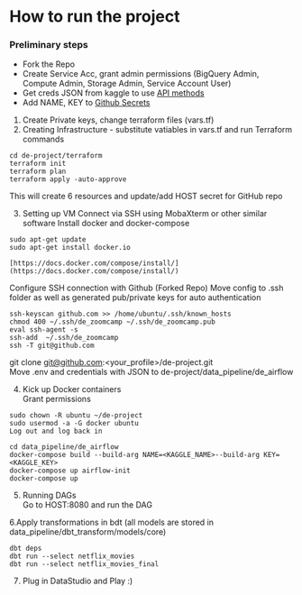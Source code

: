 # How to run the project

### Preliminary steps
* Fork the Repo  
* Create Service Acc, grant admin permissions (BigQuery Admin, Compute Admin, Storage Admin, Service Account User)  
* Get creds JSON from kaggle to use [API methods](https://www.kaggle.com/docs/api) 
* Add NAME, KEY to [Github Secrets](https://docs.github.com/en/actions/security-guides/encrypted-secrets)  

1. Create Private keys, change terraform files (vars.tf)
2. Creating Infrastructure - substitute vatiables in vars.tf and run Terraform commands
```
cd de-project/terraform
terraform init
terraform plan
terraform apply -auto-approve
```
This will create 6 resources and update/add HOST secret for GitHub repo  

3. Setting up VM
Connect via SSH using MobaXterm or other similar software
Install docker and docker-compose
```
sudo apt-get update
sudo apt-get install docker.io

[https://docs.docker.com/compose/install/](https://docs.docker.com/compose/install/)
```

Configure SSH connection with Github (Forked Repo)
Move config to .ssh folder as well as generated pub/private keys for auto authentication
```
ssh-keyscan github.com >> /home/ubuntu/.ssh/known_hosts
chmod 400 ~/.ssh/de_zoomcamp ~/.ssh/de_zoomcamp.pub
eval ssh-agent -s
ssh-add  ~/.ssh/de_zoomcamp
ssh -T git@github.com
```

git clone [git@github.com](mailto:git@github.com):<your_profile>/de-project.git  
Move .env and credentials with JSON to de-project/data_pipeline/de_airflow  

4. Kick up Docker containers  
Grant permissions  
```
sudo chown -R ubuntu ~/de-project
sudo usermod -a -G docker ubuntu
Log out and log back in
```
```
cd data_pipeline/de_airflow
docker-compose build --build-arg NAME=<KAGGLE_NAME>--build-arg KEY=<KAGGLE_KEY>
docker-compose up airflow-init
docker-compose up
```
5. Running DAGs  
Go to HOST:8080 and run the DAG

6.Apply transformations in bdt (all models are stored in data_pipeline/dbt_transform/models/core)
```
dbt deps
dbt run --select netflix_movies
dbt run --select netflix_movies_final
```

7. Plug in DataStudio and Play :)  






